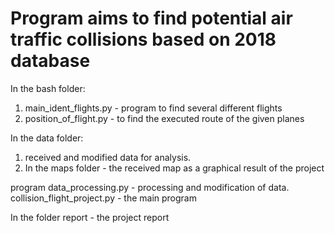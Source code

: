 # Program aims to find potential air traffic collisions based on 2018 database
In the bash folder:
1. main_ident_flights.py - program to find several different flights
2. position_of_flight.py - to find the executed route of the given planes

In the data folder:
1. received and modified data for analysis.
2. In the maps folder - the received map as a graphical result of the project

program data_processing.py - processing and modification of data.
collision_flight_project.py - the main program

In the folder report - the project report
